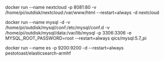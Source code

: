  docker run --name nextcloud -p 8081:80 -v  /home/pi/outdisk/nextcloud:/var/www/html --restart=always  -d nextcloud 


docker run --name mysql -d -v /home/pi/outdisk/mysql/conf:/etc/mysql/conf.d -v /home/pi/outdisk/mysql/data:/var/lib/mysql -p 3306:3306 -e MYSQL_ROOT_PASSWORD=root --restart=always  qics/mysql:5.7_pi 


docker run --name es -p 9200:9200 -d --restart=always pestotoast/elasticsearch-armhf